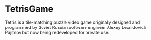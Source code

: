 # TetrisGame
Tetris is a tile-matching puzzle video game originally designed and programmed by Soviet Russian software engineer Alexey Leonidovich Pajitnov but now being redeveloped for private use.
